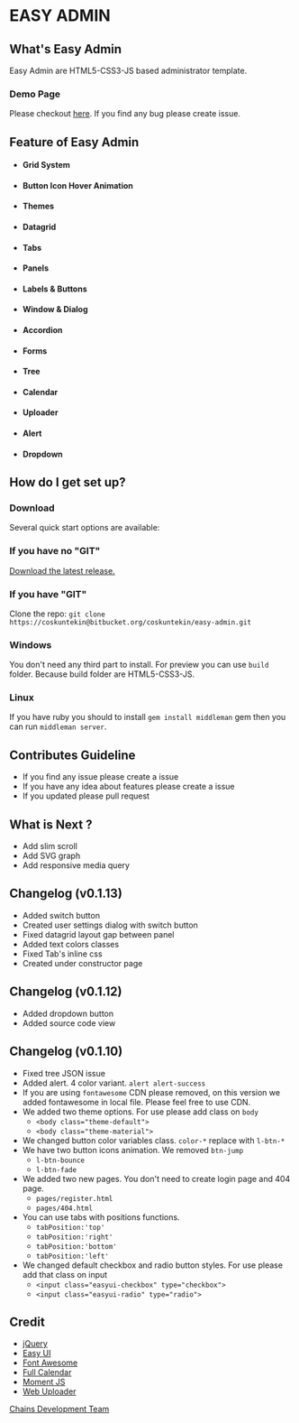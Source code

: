 # EASY ADMIN

## What's Easy Admin

Easy Admin are HTML5-CSS3-JS based administrator template.

### Demo Page

Please checkout [here](http://easy-admin.aer​obatic.io/). If you find any bug please create issue. 

## Feature of Easy Admin

  - #### Grid System
  - #### Button Icon Hover Animation
  - #### Themes
  - #### Datagrid
  - #### Tabs
  - #### Panels
  - #### Labels & Buttons
  - #### Window & Dialog
  - #### Accordion
  - #### Forms
  - #### Tree
  - #### Calendar
  - #### Uploader
  - #### Alert
  - #### Dropdown
  
## How do I get set up?

### Download

Several quick start options are available:

### If you have no "GIT"

[Download the latest release.](https://bitbucket.org/coskuntekin/easy-admin/get/v0.1.12.zip)

###  If you have "GIT"

Clone the repo: `git clone https://coskuntekin@bitbucket.org/coskuntekin/easy-admin.git`

### Windows

You don't need any third part to install. For preview you can use `build` folder. Because build folder are HTML5-CSS3-JS.

### Linux

If you have ruby you should to install `gem install middleman` gem then you can run `middleman server`.

## Contributes Guideline

* If you find any issue please create a issue
* If you have any idea about features please create a issue
* If you updated please pull request

## What is Next ?

 * Add slim scroll 
 * Add SVG graph 
 * Add responsive media query

## Changelog (v0.1.13)

* Added switch button
* Created user settings dialog with switch button
* Fixed datagrid layout gap between panel
* Added text colors classes
* Fixed Tab's inline css
* Created under constructor page

## Changelog (v0.1.12)

* Added dropdown button
* Added source code view

## Changelog (v0.1.10)

* Fixed tree JSON issue 
* Added alert. 4 color variant. `alert alert-success`
* If you are using `fontawesome` CDN please removed, on this version we added fontawesome in local file. Please feel free to use CDN.
* We added two theme options. For use please add class on `body`
    * `<body class="theme-default">`
    * `<body class="theme-material">`
* We changed button color variables class. `color-*` replace with `l-btn-*`
* We have two button icons animation. We removed `btn-jump`
    * `l-btn-bounce`
    * `l-btn-fade`
* We added two new pages. You don't need to create login page and 404 page.
    * `pages/register.html`
    * `pages/404.html`
* You can use tabs with positions functions.
    * `tabPosition:'top'`
    * `tabPosition:'right'`
    * `tabPosition:'bottom'`
    * `tabPosition:'left'`
* We changed default checkbox and radio button styles. For use please add that class on input
    * `<input class="easyui-checkbox" type="checkbox">`
    * `<input class="easyui-radio" type="radio">`

## Credit

* [jQuery](https://jquery.com/)
* [Easy UI](http://www.jeasyui.com/)
* [Font Awesome](http://fortawesome.github.io/Font-Awesome)
* [Full Calendar](http://fullcalendar.io/)
* [Moment JS](http://momentjs.com/)
* [Web Uploader](http://fex.baidu.com/webuploader/)

[Chains Development Team](http://qianchi.net/jsp/web/homepage)